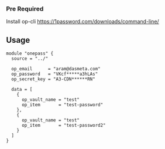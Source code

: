 ### Pre Required

Install op-cli https://1password.com/downloads/command-line/

## Usage

```
module "onepass" {
  source = "../"

  op_email      = "aram@dasmeta.com"
  op_password   = "VKcf*****a3hLAs"
  op_secret_key = "A3-CDN******RN"

  data = [
    {
      op_vault_name = "test"
      op_item       = "test-password"
    },
    {
      op_vault_name = "test"
      op_item       = "test-password2"
    }
  ]
}
```

